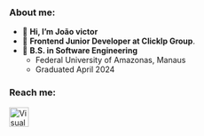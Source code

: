 ### About me:

- 👋 **Hi, I’m João victor** 
- 👀 **Frontend Junior Developer at ClickIp Group**.
- :book: **B.S. in Software Engineering**
  * Federal University of Amazonas, Manaus
  * Graduated April 2024
 
### Reach me:    
[<img align="left" alt="Visual Studio Code" width="35px" src="https://cdn-icons-png.flaticon.com/512/174/174857.png" style="padding-right:10px;" />][linkedin]


[linkedin]: https://www.linkedin.com/in/joaovic135/



<!---
joaovic135/joaovic135 is a ✨ special ✨ repository because its `README.md` (this file) appears on your GitHub profile.
You can click the Preview link to take a look at your changes.
--->
